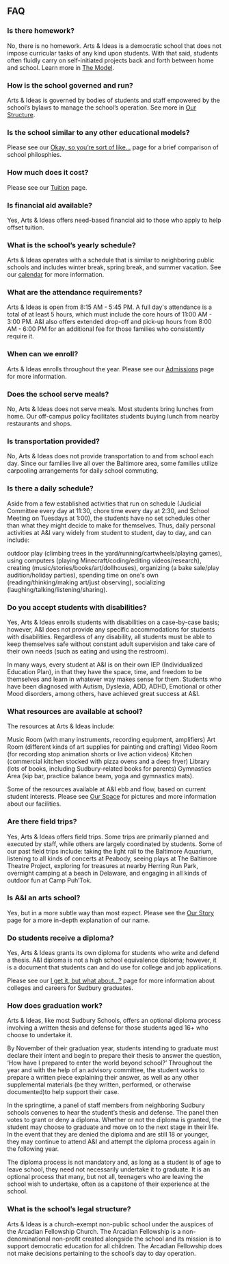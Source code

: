 FAQ 
---


### Is there homework?

No, there is no homework. Arts & Ideas is a democratic school that does not 
impose curricular tasks of any kind upon students. With that said, students often
fluidly carry on self-initiated projects back and forth between home and
school. Learn more in [The Model](model.html).

### How is the school governed and run?

Arts & Ideas is governed by bodies of students and staff empowered by the
school’s bylaws to manage the school’s operation. See more in [Our
Structure](our-structure.html).

### Is the school similar to any other educational models?

Please see our [Okay, so you’re sort of like…](comparisons.html) page for a
brief comparison of school philosphies.

### How much does it cost?

Please see our [Tuition](tuition.html) page.

### Is financial aid available?

Yes, Arts & Ideas offers need-based financial aid to those who apply to help
offset tuition.

### What is the school’s yearly schedule?

Arts & Ideas operates with a schedule that is similar to neighboring public schools 
and includes winter break, spring break, and summer vacation. See our
[calendar](calendar.html) for more information.

### What are the attendance requirements?

Arts & Ideas is open from 8:15 AM - 5:45 PM. A full day's attendance is a total 
of at least 5 hours, which must include the core hours of 11:00 AM - 3:00 PM.
A&I also offers extended drop-off and pick-up hours from 8:00 AM - 6:00 PM
for an additional fee for those families who consistently require it.

### When can we enroll?

Arts & Ideas enrolls throughout the year. Please see our [Admissions](admissions.html)
page for more information.

### Does the school serve meals?

No, Arts & Ideas does not serve meals. Most students bring lunches from home.
Our off-campus policy facilitates students buying lunch from nearby
restaurants and shops.

### Is transportation provided?

No, Arts & Ideas does not provide transportation to and from school each day. Since 
our families live all over the Baltimore area, some families utilize 
carpooling arrangements for daily school commuting. 

### Is there a daily schedule?

Aside from a few established activities that run on schedule (Judicial 
Committee every day at 11:30, chore time every day at 2:30, and School Meeting 
on Tuesdays at 1:00), the students have no set schedules other than what they might 
decide to make for themselves. Thus, daily personal activities at A&I vary 
widely from student to student, day to day, and can include:

outdoor play (climbing trees in the yard/running/cartwheels/playing games), 
using computers (playing Minecraft/coding/editing videos/research), 
creating (music/stories/books/art/dollhouses), 
organizing (a bake sale/play audition/holiday parties),
spending time on one's own (reading/thinking/making art/just observing),
socializing (laughing/talking/listening/sharing).

### Do you accept students with disabilities?

Yes, Arts & Ideas enrolls students with disabilities on a case-by-case basis; however,
A&I does not provide any specific accommodations for students with disabilities.
Regardless of any disability, all students must be able to keep themselves safe 
without constant adult supervision and take care of their own needs (such as eating 
and using the restroom). 

In many ways, every student at A&I is on their own IEP (Individualized Education Plan), 
in that they have the space, time, and freedom to be themselves and learn in whatever 
way makes sense for them. Students who have been diagnosed with Autism, Dyslexia, ADD, 
ADHD, Emotional or other Mood disorders, among others, have achieved great success at
A&I.

### What resources are available at school?

The resources at Arts & Ideas include: 

Music Room (with many instruments, recording equipment, amplifiers)
Art Room (different kinds of art supplies for painting and crafting)
Video Room (for recording stop animation shorts or live action videos)
Kitchen (commercial kitchen stocked with pizza ovens and a deep fryer)
Library (lots of books, including Sudbury-related books for parents)
Gymnastics Area (kip bar, practice balance beam, yoga and gymnastics mats).

Some of the resources available at A&I ebb and flow, based on current
student interests. Please see [Our Space](our-space.html) for pictures and 
more information about our facilities.

### Are there field trips?

Yes, Arts & Ideas offers field trips. Some trips are primarily planned
and executed by staff, while others are largely coordinated by students. Some
of our past field trips include: taking the light rail to the Baltimore Aquarium, 
listening to all kinds of concerts at Peabody, seeing plays at The Baltimore Theatre 
Project, exploring for treasures at nearby Herring Run Park, overnight camping at a 
beach in Delaware, and engaging in all kinds of outdoor fun at Camp Puh’Tok. 

### Is A&I an arts school?

Yes, but in a more subtle way than most expect.  Please see the [Our
Story](our-story.html) page for a more in-depth explanation of our name.

### Do students receive a diploma?

Yes, Arts & Ideas grants its own diploma for students who write and defend a thesis.
A&I diploma is not a high school equivalence diploma; however, it is a document that 
students can and do use for college and job applications. 

Please see our [I get it, but what about…?](confusions.html) page for more information 
about colleges and careers for Sudbury graduates.

### How does graduation work?

Arts & Ideas, like most Sudbury Schools, offers an optional diploma process involving a
written thesis and defense for those students aged 16+ who choose to undertake it. 

By November of their graduation year, students intending to graduate must declare 
their intent and begin to prepare their thesis to answer the question, ‘How have 
I prepared to enter the world beyond school?’ Throughout the year and with the 
help of an advisory committee, the student works to prepare a written piece 
explaining their answer, as well as any other supplemental materials (be they 
written, performed, or otherwise documented)to help support their case. 

In the springtime, a panel of staff members from neighboring Sudbury schools 
convenes to hear the student’s thesis and defense. The panel then votes to grant 
or deny a diploma. Whether or not the diploma is granted, the student may choose to 
graduate and move on to the next stage in their life. In the event that they are denied 
the diploma and are still 18 or younger, they may continue to attend A&I and attempt the 
diploma process again in the following year. 

The diploma process is not mandatory and, as long as a student is of age to leave 
school, they need not necessarily undertake it to graduate. It is an optional process 
that many, but not all, teenagers who are leaving the school wish to undertake, often 
as a capstone of their experience at the school.

### What is the school’s legal structure?

Arts & Ideas is a church-exempt non-public school under the auspices of the
Arcadian Fellowship Church. The Arcadian Fellowship is a non-denominational
non-profit created alongside the school and its mission is to support democratic
education for all children. The Arcadian Fellowship does not make decisions
pertaining to the school’s day to day operation.
